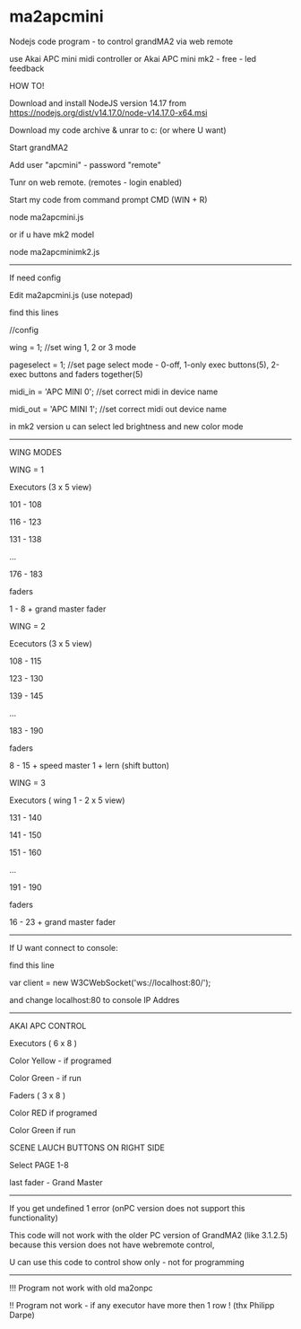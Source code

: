 # ma2apcmini
Nodejs code program - to control grandMA2 via web remote

use Akai APC mini midi controller or Akai APC mini mk2 - free - led feedback



HOW TO!


Download and install NodeJS version 14.17 from https://nodejs.org/dist/v14.17.0/node-v14.17.0-x64.msi

Download my code archive & unrar to c: (or where U want)


Start grandMA2

Add user "apcmini" - password "remote"

Tunr on web remote. (remotes - login enabled)

Start my code from command prompt CMD (WIN + R) 

node ma2apcmini.js

or if u have mk2 model

node ma2apcminimk2.js


---------------------------------


 
If need config 

Edit ma2apcmini.js (use notepad)

find this lines


//config 

wing = 1;   //set wing 1, 2 or 3 mode

pageselect = 1;   //set page select mode - 0-off, 1-only exec buttons(5), 2-exec buttons and faders together(5)

midi_in = 'APC MINI 0';     //set correct midi in device name

midi_out = 'APC MINI 1';    //set correct midi out device name 


in mk2 version u can select led brightness and new color mode


--------------------------------
WING MODES


WING = 1

Executors (3 x 5 view)

101 - 108

116 - 123

131 - 138

...

176 - 183

faders

1 - 8 + grand master fader




WING = 2

Ececutors (3 x 5 view)

108 - 115

123 - 130

139 - 145

...

183 - 190

faders

8 - 15 + speed master 1 + lern (shift button)




WING = 3

Executors ( wing 1 - 2 x 5 view)

131 - 140

141 - 150

151 - 160

...

191 - 190

faders

16 - 23 + grand master fader


-------------------------------


If U want connect to console:

find this line

var client = new W3CWebSocket('ws://localhost:80/');

and change localhost:80 to console IP Addres

-------------------------------- 


AKAI APC CONTROL


Executors ( 6 x 8 )

Color Yellow - if programed

Color Green - if run


Faders ( 3 x 8 )

Color RED if programed

Color Green if run



SCENE LAUCH BUTTONS ON RIGHT SIDE

Select PAGE 1-8


last fader - Grand Master



---------


If you get undefined 1 error (onPC version does not support this functionality)


This code will not work with the older PC version of GrandMA2 (like 3.1.2.5) because this version does not have webremote control,


U can use this code to control show only - not for programming

------------------------


!!! Program not work with old ma2onpc

!! Program not work - if any executor have more then 1 row ! (thx Philipp Darpe)
